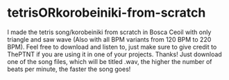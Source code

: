 # tetrisORkorobeiniki-from-scratch
I made the tetris song/korobeiniki from scratch in Bosca Ceoil with only triangle and saw wave (Also with all BPM variants from 120 BPM to 220 BPM). Feel free to download and listen to, just make sure to give credit to ThePTNT if you are using it in one of your projects. Thanks!
Just download one of the song files, which will be titled <numberofbeatsperminute>.wav, the higher the number of beats per minute, the faster the song goes!
